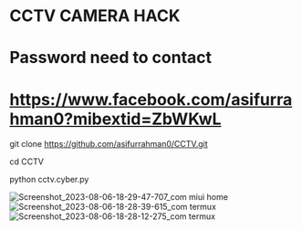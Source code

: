 # CCTV CAMERA HACK
# Password need to contact 
# https://www.facebook.com/asifurrahman0?mibextid=ZbWKwL

git clone https://github.com/asifurrahman0/CCTV.git

cd CCTV

python cctv.cyber.py

![Screenshot_2023-08-06-18-29-47-707_com miui home](https://github.com/asifurrahman0/CCTV/assets/140199120/cdd82883-909f-477b-8afd-016caae56c21)
![Screenshot_2023-08-06-18-28-39-615_com termux](https://github.com/asifurrahman0/CCTV/assets/140199120/b157f016-89b3-4ae0-9a57-0cceb8ed4196)
![Screenshot_2023-08-06-18-28-12-275_com termux](https://github.com/asifurrahman0/CCTV/assets/140199120/2e8f928a-c16a-42cd-8771-8907e680beba)

